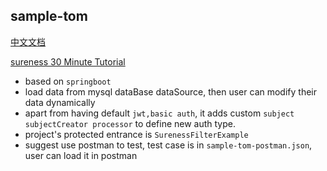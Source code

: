 ## sample-tom  

[中文文档](README_CN.md) 

[sureness 30 Minute Tutorial](https://github.com/tomsun28/sureness/tree/master/sample-tom)  

- based on `springboot`
- load data from mysql dataBase dataSource, then user can modify their data dynamically
- apart from having default `jwt,basic auth`, it adds custom `subject subjectCreator processor` to define new auth type.
- project's protected entrance is `SurenessFilterExample`
- suggest use postman to test, test case is in `sample-tom-postman.json`, user can load it in postman  
